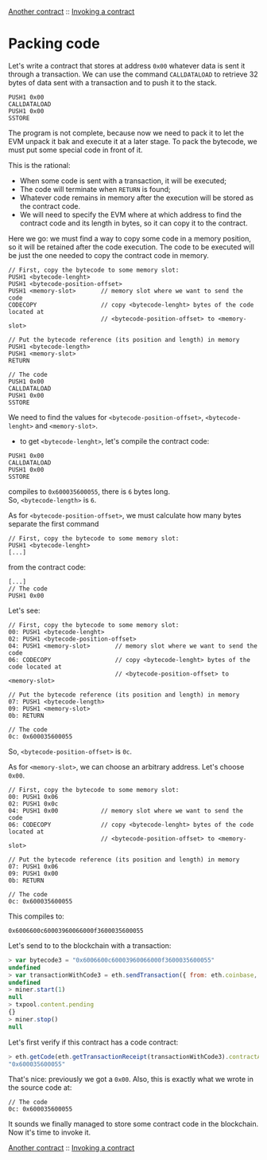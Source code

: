 [Another contract](contract-2.md) :: [Invoking a contract](invoking-a-contract.md)
# Packing code

Let's write a contract that stores at address `0x00` whatever data is sent it through a transaction. We can use the command `CALLDATALOAD` to retrieve 32 bytes of data sent with a transaction and to push it to the stack.

```assembly
PUSH1 0x00
CALLDATALOAD
PUSH1 0x00
SSTORE
```

The program is not complete, because now we need to pack it to let the EVM unpack it bak and execute it at a later stage. To pack the bytecode, we must put some special code in front of it.

This is the rational:

* When some code is sent with a transaction, it will be executed;
* The code will terminate when `RETURN` is found;
* Whatever code remains in memory after the execution will be stored as the contract code.
* We will need to specify the EVM where at which address to find the contract code and its length in bytes, so it can copy it to the contract.

Here we go: we must find a way to copy some code in a memory position, so it will be retained after the code execution. The code to be executed will be just the one needed to copy the contract code in memory.

```assembly
// First, copy the bytecode to some memory slot:
PUSH1 <bytecode-lenght>
PUSH1 <bytecode-position-offset>
PUSH1 <memory-slot>       // memory slot where we want to send the code
CODECOPY                  // copy <bytecode-lenght> bytes of the code located at
                          // <bytecode-position-offset> to <memory-slot>

// Put the bytecode reference (its position and length) in memory
PUSH1 <bytecode-length>
PUSH1 <memory-slot>
RETURN

// The code
PUSH1 0x00
CALLDATALOAD
PUSH1 0x00
SSTORE
```

We need to find the values for `<bytecode-position-offset>`, `<bytecode-lenght>` and `<memory-slot>`.

* to get `<bytecode-lenght>`, let's compile the contract code:

```assembly
PUSH1 0x00
CALLDATALOAD
PUSH1 0x00
SSTORE
```
compiles to `0x600035600055`, there is `6` bytes long.<br/>
So, `<bytecode-length>` is `6`.

As for `<bytecode-position-offset>`, we must calculate how many bytes separate the first command

```assembly
// First, copy the bytecode to some memory slot:
PUSH1 <bytecode-lenght>
[...]
```

from the contract code:
```assembly
[...]
// The code
PUSH1 0x00
```

Let's see:

```assembly
// First, copy the bytecode to some memory slot:
00: PUSH1 <bytecode-lenght>
02: PUSH1 <bytecode-position-offset>
04: PUSH1 <memory-slot>       // memory slot where we want to send the code
06: CODECOPY                  // copy <bytecode-lenght> bytes of the code located at
                              // <bytecode-position-offset> to <memory-slot>

// Put the bytecode reference (its position and length) in memory
07: PUSH1 <bytecode-length>
09: PUSH1 <memory-slot>
0b: RETURN

// The code
0c: 0x600035600055
```

So, `<bytecode-position-offset>` is `0c`.

As for `<memory-slot>`, we can choose an arbitrary address. Let's choose `0x00`.

```assembly
// First, copy the bytecode to some memory slot:
00: PUSH1 0x06
02: PUSH1 0x0c
04: PUSH1 0x00            // memory slot where we want to send the code
06: CODECOPY              // copy <bytecode-lenght> bytes of the code located at
                          // <bytecode-position-offset> to <memory-slot>

// Put the bytecode reference (its position and length) in memory
07: PUSH1 0x06
09: PUSH1 0x00
0b: RETURN

// The code
0c: 0x600035600055
```

This compiles to:

```assembly
0x6006600c60003960066000f3600035600055
```

Let's send to to the blockchain with a transaction:


```javascript
> var bytecode3 = "0x6006600c60003960066000f3600035600055"
undefined
> var transactionWithCode3 = eth.sendTransaction({ from: eth.coinbase, data: bytecode3 })
undefined
> miner.start(1)
null
> txpool.content.pending
{}
> miner.stop()
null
```

Let's first verify if this contract has a code contract:

```javascript
> eth.getCode(eth.getTransactionReceipt(transactionWithCode3).contractAddress)
"0x600035600055"
```

That's nice: previously we got a `0x00`. Also, this is exactly what we wrote in the source code at:

```assembly
// The code
0c: 0x600035600055
```

It sounds we finally managed to store some contract code in the blockchain.<br/>
Now it's time to invoke it.

[Another contract](contract-2.md) :: [Invoking a contract](invoking-a-contract.md)
